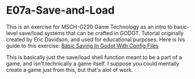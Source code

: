 # E07a-Save-and-Load

This is an exercise for MSCH-G220 Game Technology as an intro to basic-level save/load systems that can be crafted in GODOT. Tutorial originally created by Eric Davidson, and used for educational purposes. Here is his guide to this exercise: [Basic Saving In Godot With Config Files](https://www.youtube.com/watch?v=ygGaN1EOQEA) 

This is basically just the save/load shell function meant to be a part of a game, and isn't technically a game itself. I suppose you could mentally create a game just from this, but that's alot of work.
